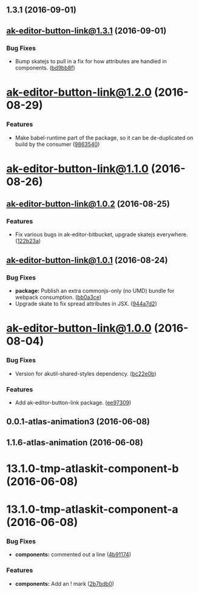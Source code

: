 <a name="1.3.1"></a>
## 1.3.1 (2016-09-01)



<a name="ak-editor-button-link@1.3.1"></a>
## ak-editor-button-link@1.3.1 (2016-09-01)


### Bug Fixes

* Bump skatejs to pull in a fix for how attributes are handled in components. ([bd9bb8f](https://bitbucket.org/atlassian/atlaskit/commits/bd9bb8f))



<a name="ak-editor-button-link@1.2.0"></a>
# ak-editor-button-link@1.2.0 (2016-08-29)


### Features

* Make babel-runtime part of the package, so it can be de-duplicated on build by the consumer ([9863540](https://bitbucket.org/atlassian/atlaskit/commits/9863540))



<a name="ak-editor-button-link@1.1.0"></a>
# ak-editor-button-link@1.1.0 (2016-08-26)



<a name="ak-editor-button-link@1.0.2"></a>
## ak-editor-button-link@1.0.2 (2016-08-25)


### Features

* Fix various bugs in ak-editor-bitbucket, upgrade skatejs everywhere. ([122b23a](https://bitbucket.org/atlassian/atlaskit/commits/122b23a))



<a name="ak-editor-button-link@1.0.1"></a>
## ak-editor-button-link@1.0.1 (2016-08-24)


### Bug Fixes

* **package:** Publish an extra commonjs-only (no UMD) bundle for webpack consumption. ([bb0a3ce](https://bitbucket.org/atlassian/atlaskit/commits/bb0a3ce))
* Upgrade skate to fix spread attributes in JSX. ([944a7d2](https://bitbucket.org/atlassian/atlaskit/commits/944a7d2))



<a name="ak-editor-button-link@1.0.0"></a>
# ak-editor-button-link@1.0.0 (2016-08-04)


### Bug Fixes

* Version for akutil-shared-styles dependency. ([bc22e0b](https://bitbucket.org/atlassian/atlaskit/commits/bc22e0b))


### Features

* Add ak-editor-button-link package. ([ee97309](https://bitbucket.org/atlassian/atlaskit/commits/ee97309))



<a name="0.0.1-atlas-animation3"></a>
## 0.0.1-atlas-animation3 (2016-06-08)



<a name="1.1.6-atlas-animation"></a>
## 1.1.6-atlas-animation (2016-06-08)



<a name="13.1.0-tmp-atlaskit-component-b"></a>
# 13.1.0-tmp-atlaskit-component-b (2016-06-08)



<a name="13.1.0-tmp-atlaskit-component-a"></a>
# 13.1.0-tmp-atlaskit-component-a (2016-06-08)


### Bug Fixes

* **components:** commented out a line ([4b91174](https://bitbucket.org/atlassian/atlaskit/commits/4b91174))


### Features

* **components:** Add an ! mark ([2b7bdb0](https://bitbucket.org/atlassian/atlaskit/commits/2b7bdb0))



